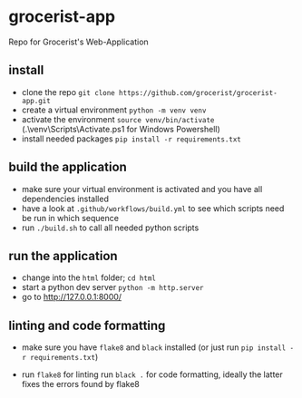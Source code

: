# grocerist-app
Repo for Grocerist's Web-Application

## install

* clone the repo `git clone https://github.com/grocerist/grocerist-app.git`
* create a virtual environment `python -m venv venv`
* activate the environment `source venv/bin/activate` (.\venv\Scripts\Activate.ps1 for Windows Powershell)
* install needed packages `pip install -r requirements.txt`

## build the application

* make sure your virtual environment is activated and you have all dependencies installed
* have a look at `.github/workflows/build.yml` to see which scripts need be run in which sequence
* run `./build.sh` to call all needed python scripts

## run the application

* change into the `html` folder; `cd html`
* start a python dev server `python -m http.server`
* go to http://127.0.0.1:8000/


## linting and code formatting

* make sure you have `flake8` and `black` installed (or just run `pip install -r requirements.txt`)

* run `flake8` for linting
run `black .` for code formatting, ideally the latter fixes the errors found by flake8